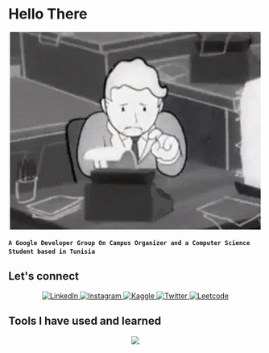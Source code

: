 # Hello There


<p align="center">
  <a href="https://www.pinterest.com/pin/33565959717582655/">
    <img src="vault-boy-fallout.gif" alt="Click to view on Pinterest"/>
  </a>
</p>

**`A Google Developer Group On Campus Organizer and a Computer Science Student based in Tunisia`**

## Let's connect
<p align="center">
  <a href="https://www.linkedin.com/in/adamridene23">
    <img src="https://img.shields.io/badge/LinkedIn-0077B5?style=for-the-badge&logo=linkedin&logoColor=white" alt="LinkedIn"/>
  </a>
  <a href="https://www.instagram.com/adam_ridene/">
    <img src="https://img.shields.io/badge/Instagram-%23E4405F.svg?style=for-the-badge&logo=Instagram&logoColor=white" alt="Instagram"/>
  </a>
  <a href="https://www.kaggle.com/adamridene">
    <img src="https://img.shields.io/badge/Kaggle-035a7d?style=for-the-badge&logo=kaggle&logoColor=white" alt="Kaggle"/>
  </a>
  <a href="https://x.com/adam_ridene">
    <img src="https://img.shields.io/badge/X-%23000000.svg?style=for-the-badge&logo=X&logoColor=white" alt="Twitter"/>
  </a>
  <a href="https://leetcode.com/u/Domm_Rd/">
    <img src="https://img.shields.io/badge/LeetCode-000000?style=for-the-badge&logo=LeetCode&logoColor=#d16c06" alt="Leetcode"/>
  </a>
  
  
</p>

## Tools I have used and learned
<p align="center">
  <a href="https://skillicons.dev">
    <img src="https://skillicons.dev/icons?i=python,js,nodejs,cpp,sklearn,pytorch,tensorflow&theme=light" />
  </a>
</p>





<!--
**AdamRidene/AdamRidene** is a ✨ _special_ ✨ repository because its `README.md` (this file) appears on your GitHub profile.

Here are some ideas to get you started:

- 🔭 I’m currently working on ...
- 🌱 I’m currently learning ...
- 👯 I’m looking to collaborate on ...
- 🤔 I’m looking for help with ...
- 💬 Ask me about ...
- 📫 How to reach me: ...
- 😄 Pronouns: ...
- ⚡ Fun fact: ...
-->
